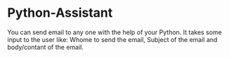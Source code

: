 # Python-Assistant

You can send email to any one with the help of your Python. It takes some input to the user like: Whome to send the email, Subject of the email and body/contant of the email.
